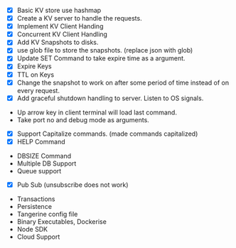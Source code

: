 - [X] Basic KV store use hashmap 
- [X] Create a KV server to handle the requests.
- [X] Implement KV Client Handing
- [X] Concurrent KV Client Handling
- [X] Add KV Snapshots to disks.
- [X] use glob file to store the snapshots.   (replace json with glob)
- [X] Update SET Command to take expire time as a argument.
- [X] Expire Keys
- [X] TTL on Keys
- [X] Change the snapshot to work on after some period of time instead of on every request.
- [X] Add graceful shutdown handling to server. Listen to OS signals.
- Up arrow key in client terminal will load last command.
- Take port no and debug mode as arguments.
- [X] Support Capitalize commands. (made commands capitalized)
- [X] HELP Command
- DBSIZE Command
- Multiple DB Support
- Queue support
- [X] Pub Sub   (unsubscribe does not work)
- Transactions
- Persistence
- Tangerine config file
- Binary Executables, Dockerise 
- Node SDK
- Cloud Support